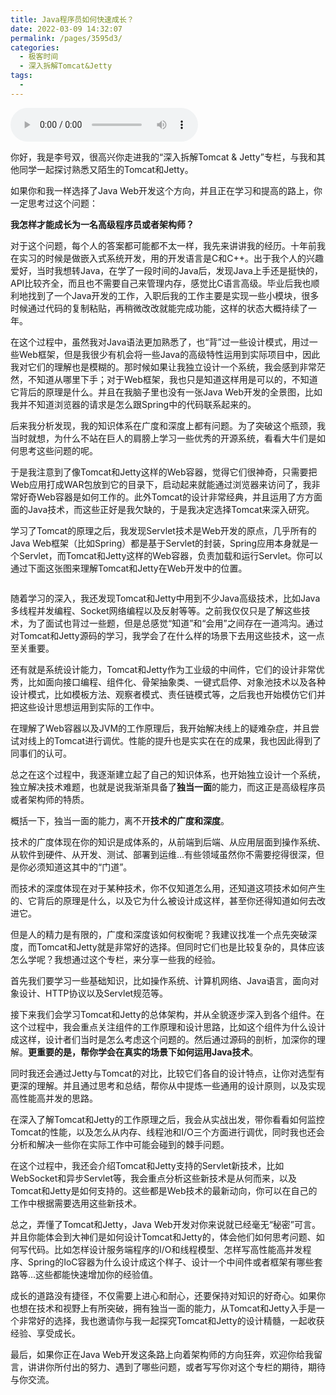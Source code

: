 ```yaml
---
title: Java程序员如何快速成长？
date: 2022-03-09 14:32:07
permalink: /pages/3595d3/
categories:
  - 极客时间
  - 深入拆解Tomcat&Jetty
tags:
  - 
---
```

<audio title="开篇词.Java程序员如何快速成长？" src="https://static001.geekbang.org/resource/audio/48/3d/4860b25fe8e23a9d659f9b8209f4273d.mp3" controls="controls"></audio> 
<p>你好，我是李号双，很高兴你走进我的“深入拆解Tomcat &amp; Jetty”专栏，与我和其他同学一起探讨熟悉又陌生的Tomcat和Jetty。</p><p>如果你和我一样选择了Java Web开发这个方向，并且正在学习和提高的路上，你一定思考过这个问题：</p><p><strong>我怎样才能成长为一名高级程序员或者架构师？</strong></p><p>对于这个问题，每个人的答案都可能都不太一样，我先来讲讲我的经历。十年前我在实习的时候是做嵌入式系统开发，用的开发语言是C和C++。出于我个人的兴趣爱好，当时我想转Java，在学了一段时间的Java后，发现Java上手还是挺快的，API比较齐全，而且也不需要自己来管理内存，感觉比C语言高级。毕业后我也顺利地找到了一个Java开发的工作，入职后我的工作主要是实现一些小模块，很多时候通过代码的复制粘贴，再稍微改改就能完成功能，这样的状态大概持续了一年。</p><p>在这个过程中，虽然我对Java语法更加熟悉了，也“背”过一些设计模式，用过一些Web框架，但是我很少有机会将一些Java的高级特性运用到实际项目中，因此我对它们的理解也是模糊的。那时候如果让我独立设计一个系统，我会感到非常茫然，不知道从哪里下手；对于Web框架，我也只是知道这样用是可以的，不知道它背后的原理是什么。并且在我脑子里也没有一张Java Web开发的全景图，比如我并不知道浏览器的请求是怎么跟Spring中的代码联系起来的。</p><!-- [[[read_end]]] --><p>后来我分析发现，我的知识体系在广度和深度上都有问题。为了突破这个瓶颈，我当时就想，为什么不站在巨人的肩膀上学习一些优秀的开源系统，看看大牛们是如何思考这些问题的呢。</p><p>于是我注意到了像Tomcat和Jetty这样的Web容器，觉得它们很神奇，只需要把Web应用打成WAR包放到它的目录下，启动起来就能通过浏览器来访问了，我非常好奇Web容器是如何工作的。此外Tomcat的设计非常经典，并且运用了方方面面的Java技术，而这些正好是我欠缺的，于是我决定选择Tomcat来深入研究。</p><p>学习了Tomcat的原理之后，我发现Servlet技术是Web开发的原点，几乎所有的Java Web框架（比如Spring）都是基于Servlet的封装，Spring应用本身就是一个Servlet，而Tomcat和Jetty这样的Web容器，负责加载和运行Servlet。你可以通过下面这张图来理解Tomcat和Jetty在Web开发中的位置。</p><p><img src="https://static001.geekbang.org/resource/image/e2/d8/e213f384983f5420884aa085b27eded8.jpg" alt=""></p><p>随着学习的深入，我还发现Tomcat和Jetty中用到不少Java高级技术，比如Java多线程并发编程、Socket网络编程以及反射等等。之前我仅仅只是了解这些技术，为了面试也背过一些题，但是总感觉“知道”和“会用”之间存在一道鸿沟。通过对Tomcat和Jetty源码的学习，我学会了在什么样的场景下去用这些技术，这一点至关重要。</p><p>还有就是系统设计能力，Tomcat和Jetty作为工业级的中间件，它们的设计非常优秀，比如面向接口编程、组件化、骨架抽象类、一键式启停、对象池技术以及各种设计模式，比如模板方法、观察者模式、责任链模式等，之后我也开始模仿它们并把这些设计思想运用到实际的工作中。</p><p>在理解了Web容器以及JVM的工作原理后，我开始解决线上的疑难杂症，并且尝试对线上的Tomcat进行调优。性能的提升也是实实在在的成果，我也因此得到了同事们的认可。</p><p>总之在这个过程中，我逐渐建立起了自己的知识体系，也开始独立设计一个系统，独立解决技术难题，也就是说我渐渐具备了<strong>独当一面</strong>的能力，而这正是高级程序员或者架构师的特质。</p><p>概括一下，独当一面的能力，离不开<strong>技术的广度和深度</strong>。</p><p>技术的广度体现在你的知识是成体系的，从前端到后端、从应用层面到操作系统、从软件到硬件、从开发、测试、部署到运维…有些领域虽然你不需要挖得很深，但是你必须知道这其中的“门道”。</p><p>而技术的深度体现在对于某种技术，你不仅知道怎么用，还知道这项技术如何产生的、它背后的原理是什么，以及它为什么被设计成这样，甚至你还得知道如何去改进它。</p><p>但是人的精力是有限的，广度和深度该如何权衡呢？我建议找准一个点先突破深度，而Tomcat和Jetty就是非常好的选择。但同时它们也是比较复杂的，具体应该怎么学呢？我想通过这个专栏，来分享一些我的经验。</p><p>首先我们要学习一些基础知识，比如操作系统、计算机网络、Java语言，面向对象设计、HTTP协议以及Servlet规范等。</p><p>接下来我们会学习Tomcat和Jetty的总体架构，并从全貌逐步深入到各个组件。在这个过程中，我会重点关注组件的工作原理和设计思路，比如这个组件为什么设计成这样，设计者们当时是怎么考虑这个问题的。然后通过源码的剖析，加深你的理解。<strong>更重要的是，帮你学会在真实的场景下如何运用Java技术</strong>。</p><p>同时我还会通过Jetty与Tomcat的对比，比较它们各自的设计特点，让你对选型有更深的理解。并且通过思考和总结，帮你从中提炼一些通用的设计原则，以及实现高性能高并发的思路。</p><p>在深入了解Tomcat和Jetty的工作原理之后，我会从实战出发，带你看看如何监控Tomcat的性能，以及怎么从内存、线程池和I/O三个方面进行调优，同时我也还会分析和解决一些你在实际工作中可能会碰到的棘手问题。</p><p>在这个过程中，我还会介绍Tomcat和Jetty支持的Servlet新技术，比如WebSocket和异步Servlet等，我会重点分析这些新技术是从何而来，以及Tomcat和Jetty是如何支持的。这些都是Web技术的最新动向，你可以在自己的工作中根据需要选用这些新技术。</p><p>总之，弄懂了Tomcat和Jetty，Java Web开发对你来说就已经毫无“秘密”可言。并且你能体会到大神们是如何设计Tomcat和Jetty的，体会他们如何思考问题、如何写代码。比如怎样设计服务端程序的I/O和线程模型、怎样写高性能高并发程序、Spring的IoC容器为什么设计成这个样子、设计一个中间件或者框架有哪些套路等…这些都能快速增加你的经验值。</p><p>成长的道路没有捷径，不仅需要上进心和耐心，还要保持对知识的好奇心。如果你也想在技术和视野上有所突破，拥有独当一面的能力，从Tomcat和Jetty入手是一个非常好的选择，我也邀请你与我一起探究Tomcat和Jetty的设计精髓，一起收获经验、享受成长。</p><p><span class="orange">最后，如果你正在Java Web开发这条路上向着架构师的方向狂奔，欢迎你给我留言，讲讲你所付出的努力、遇到了哪些问题，或者写写你对这个专栏的期待，期待与你交流。</span></p><p></p>